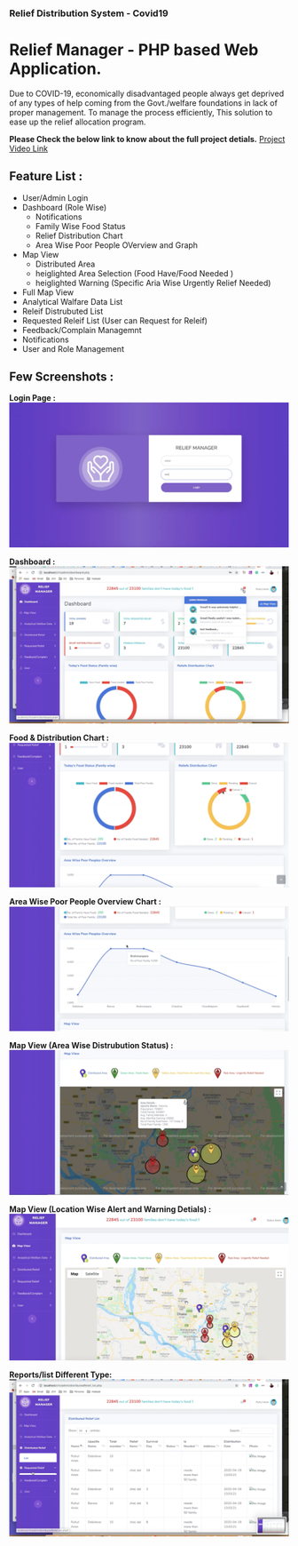 ### Relief Distribution System - Covid19 

# Relief Manager - PHP based Web Application. 
Due to COVID-19, economically disadvantaged people always get deprived of any types of help coming from the Govt./welfare foundations in lack of proper management. To manage the process efficiently, This solution to ease up the relief allocation program.

**Please Check the below link to know about the full project detials.**
[Project Video Link](https://www.youtube.com/watch?v=0p9mEZrkl5E)

## Feature List :

* User/Admin Login
* Dashboard (Role Wise)
	- Notifications
	- Family Wise Food Status
    - Relief Distribution Chart
    - Area Wise Poor People OVerview and Graph
* Map View
	-  Distributed Area
	-  heiglighted Area Selection (Food Have/Food Needed )
	-  heiglighted Warning (Specific Aria Wise Urgently Relief Needed)
* Full Map View
* Analytical Walfare Data List
* Releif Distrubuted List
* Requested Releif List (User can Request for  Releif)
* Feedback/Complain Managemnt
* Notifications
* User and Role Management


## Few Screenshots :

**Login Page :** 
![view](https://github.com/ruhulmus/Covid19-Relief-Management-PHP/blob/master/screenshots/Login-page.png)

**Dashboard :** 
![view](https://github.com/ruhulmus/Covid19-Relief-Management-PHP/blob/master/screenshots/dashboard.png)

**Food & Distribution Chart :** 
![view](https://github.com/ruhulmus/Covid19-Relief-Management-PHP/blob/master/screenshots/graph1.png)

**Area Wise Poor People Overview Chart :** 
![view](https://github.com/ruhulmus/Covid19-Relief-Management-PHP/blob/master/screenshots/graph2.png)

**Map View (Area Wise Distrubution Status) :** 
![view](https://github.com/ruhulmus/Covid19-Relief-Management-PHP/blob/master/screenshots/map-view.png)

**Map View (Location Wise Alert and Warning Detials) :** 
![view](https://github.com/ruhulmus/Covid19-Relief-Management-PHP/blob/master/screenshots/map-view-full.png)

**Reports/list Different Type:** 
![view](https://github.com/ruhulmus/Covid19-Relief-Management-PHP/blob/master/screenshots/Reports.png)